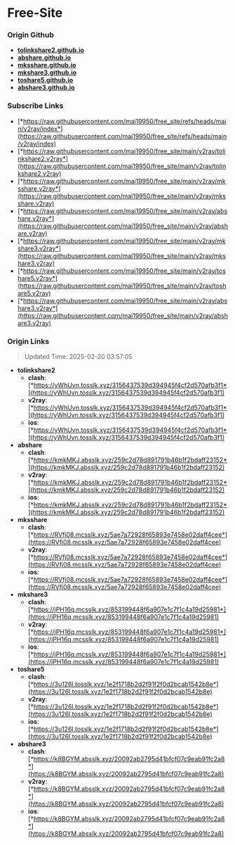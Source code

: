 # Free-Site

### Origin Github

- [**tolinkshare2.github.io**](https://github.com/tolinkshare2/tolinkshare2.github.io)
- [**abshare.github.io**](https://github.com/abshare/abshare.github.io)
- [**mksshare.github.io**](https://github.com/mksshare/mksshare.github.io)
- [**mkshare3.github.io**](https://github.com/mkshare3/mkshare3.github.io)
- [**toshare5.github.io**](https://github.com/toshare5/toshare5.github.io)
- [**abshare3.github.io**](https://github.com/abshare3/abshare3.github.io)

### Subscribe Links

- [*https://raw.githubusercontent.com/mai19950/free_site/refs/heads/main/v2ray/index*](https://raw.githubusercontent.com/mai19950/free_site/refs/heads/main/v2ray/index)
- [*https://raw.githubusercontent.com/mai19950/free_site/main/v2ray/tolinkshare2.v2ray*](https://raw.githubusercontent.com/mai19950/free_site/main/v2ray/tolinkshare2.v2ray)
- [*https://raw.githubusercontent.com/mai19950/free_site/main/v2ray/mksshare.v2ray*](https://raw.githubusercontent.com/mai19950/free_site/main/v2ray/mksshare.v2ray)
- [*https://raw.githubusercontent.com/mai19950/free_site/main/v2ray/abshare.v2ray*](https://raw.githubusercontent.com/mai19950/free_site/main/v2ray/abshare.v2ray)
- [*https://raw.githubusercontent.com/mai19950/free_site/main/v2ray/mkshare3.v2ray*](https://raw.githubusercontent.com/mai19950/free_site/main/v2ray/mkshare3.v2ray)
- [*https://raw.githubusercontent.com/mai19950/free_site/main/v2ray/toshare5.v2ray*](https://raw.githubusercontent.com/mai19950/free_site/main/v2ray/toshare5.v2ray)
- [*https://raw.githubusercontent.com/mai19950/free_site/main/v2ray/abshare3.v2ray*](https://raw.githubusercontent.com/mai19950/free_site/main/v2ray/abshare3.v2ray)

### Origin Links

> Updated Time: 2025-02-20 03:57:05

- **tolinkshare2**
  - **clash**: [*https://yWhUvn.tosslk.xyz/3156437539d394945f4cf2d570afb3f1*](https://yWhUvn.tosslk.xyz/3156437539d394945f4cf2d570afb3f1)
  - **v2ray**: [*https://yWhUvn.tosslk.xyz/3156437539d394945f4cf2d570afb3f1*](https://yWhUvn.tosslk.xyz/3156437539d394945f4cf2d570afb3f1)
  - **ios**: [*https://yWhUvn.tosslk.xyz/3156437539d394945f4cf2d570afb3f1*](https://yWhUvn.tosslk.xyz/3156437539d394945f4cf2d570afb3f1)
- **abshare**
  - **clash**: [*https://kmkMKJ.absslk.xyz/259c2d78d891791b46b1f2bdaff23152*](https://kmkMKJ.absslk.xyz/259c2d78d891791b46b1f2bdaff23152)
  - **v2ray**: [*https://kmkMKJ.absslk.xyz/259c2d78d891791b46b1f2bdaff23152*](https://kmkMKJ.absslk.xyz/259c2d78d891791b46b1f2bdaff23152)
  - **ios**: [*https://kmkMKJ.absslk.xyz/259c2d78d891791b46b1f2bdaff23152*](https://kmkMKJ.absslk.xyz/259c2d78d891791b46b1f2bdaff23152)
- **mksshare**
  - **clash**: [*https://RVfj08.mcsslk.xyz/5ae7a72928f65893e7458e02daff4cee*](https://RVfj08.mcsslk.xyz/5ae7a72928f65893e7458e02daff4cee)
  - **v2ray**: [*https://RVfj08.mcsslk.xyz/5ae7a72928f65893e7458e02daff4cee*](https://RVfj08.mcsslk.xyz/5ae7a72928f65893e7458e02daff4cee)
  - **ios**: [*https://RVfj08.mcsslk.xyz/5ae7a72928f65893e7458e02daff4cee*](https://RVfj08.mcsslk.xyz/5ae7a72928f65893e7458e02daff4cee)
- **mkshare3**
  - **clash**: [*https://jPH16q.mcsslk.xyz/853199448f6a907e1c7f1c4a19d25981*](https://jPH16q.mcsslk.xyz/853199448f6a907e1c7f1c4a19d25981)
  - **v2ray**: [*https://jPH16q.mcsslk.xyz/853199448f6a907e1c7f1c4a19d25981*](https://jPH16q.mcsslk.xyz/853199448f6a907e1c7f1c4a19d25981)
  - **ios**: [*https://jPH16q.mcsslk.xyz/853199448f6a907e1c7f1c4a19d25981*](https://jPH16q.mcsslk.xyz/853199448f6a907e1c7f1c4a19d25981)
- **toshare5**
  - **clash**: [*https://3u126l.tosslk.xyz/1e2f1718b2d2f91f2f0d2bcab1542b8e*](https://3u126l.tosslk.xyz/1e2f1718b2d2f91f2f0d2bcab1542b8e)
  - **v2ray**: [*https://3u126l.tosslk.xyz/1e2f1718b2d2f91f2f0d2bcab1542b8e*](https://3u126l.tosslk.xyz/1e2f1718b2d2f91f2f0d2bcab1542b8e)
  - **ios**: [*https://3u126l.tosslk.xyz/1e2f1718b2d2f91f2f0d2bcab1542b8e*](https://3u126l.tosslk.xyz/1e2f1718b2d2f91f2f0d2bcab1542b8e)
- **abshare3**
  - **clash**: [*https://k8BGYM.absslk.xyz/20092ab2795d41bfcf07c9eab91fc2a8*](https://k8BGYM.absslk.xyz/20092ab2795d41bfcf07c9eab91fc2a8)
  - **v2ray**: [*https://k8BGYM.absslk.xyz/20092ab2795d41bfcf07c9eab91fc2a8*](https://k8BGYM.absslk.xyz/20092ab2795d41bfcf07c9eab91fc2a8)
  - **ios**: [*https://k8BGYM.absslk.xyz/20092ab2795d41bfcf07c9eab91fc2a8*](https://k8BGYM.absslk.xyz/20092ab2795d41bfcf07c9eab91fc2a8)
